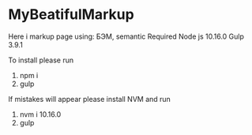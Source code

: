 # MyBeatifulMarkup
Here i markup page using: БЭМ, semantic
Required Node js 10.16.0
Gulp 3.9.1

To install please run 
1) npm i 
2) gulp 

If mistakes will appear please install NVM and run 
1) nvm i 10.16.0
2) gulp

